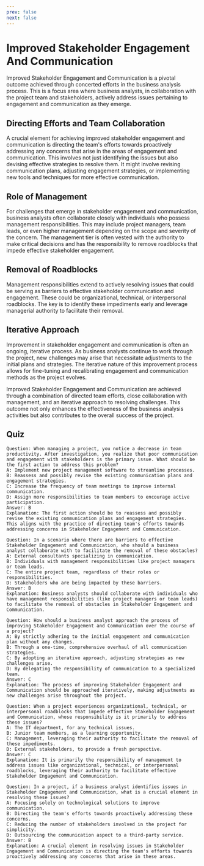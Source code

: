 ```yaml
---
prev: false
next: false
---
```


# Improved Stakeholder Engagement And Communication

Improved Stakeholder Engagement and Communication is a pivotal outcome achieved through concerted efforts in the business analysis process. This is a focus area where business analysts, in collaboration with the project team and stakeholders, actively address issues pertaining to engagement and communication as they emerge.

## Directing Efforts and Team Collaboration

A crucial element for achieving improved stakeholder engagement and communication is directing the team's efforts towards proactively addressing any concerns that arise in the areas of engagement and communication. This involves not just identifying the issues but also devising effective strategies to resolve them. It might involve revising communication plans, adjusting engagement strategies, or implementing new tools and techniques for more effective communication.

## Role of Management

For challenges that emerge in stakeholder engagement and communication, business analysts often collaborate closely with individuals who possess management responsibilities. This may include project managers, team leads, or even higher management depending on the scope and severity of the concern. The management tier is often vested with the authority to make critical decisions and has the responsibility to remove roadblocks that impede effective stakeholder engagement.

## Removal of Roadblocks

Management responsibilities extend to actively resolving issues that could be serving as barriers to effective stakeholder communication and engagement. These could be organizational, technical, or interpersonal roadblocks. The key is to identify these impediments early and leverage managerial authority to facilitate their removal.

## Iterative Approach

Improvement in stakeholder engagement and communication is often an ongoing, iterative process. As business analysts continue to work through the project, new challenges may arise that necessitate adjustments to the initial plans and strategies. The iterative nature of this improvement process allows for fine-tuning and recalibrating engagement and communication methods as the project evolves.

Improved Stakeholder Engagement and Communication are achieved through a combination of directed team efforts, close collaboration with management, and an iterative approach to resolving challenges. This outcome not only enhances the effectiveness of the business analysis activities but also contributes to the overall success of the project.

## Quiz

```quiz
Question: When managing a project, you notice a decrease in team productivity. After investigation, you realize that poor communication and engagement with stakeholders is the primary issue. What should be the first action to address this problem?
A: Implement new project management software to streamline processes.
B: Reassess and possibly revise the existing communication plans and engagement strategies.
C: Increase the frequency of team meetings to improve internal communication.
D: Assign more responsibilities to team members to encourage active participation.
Answer: B
Explanation: The first action should be to reassess and possibly revise the existing communication plans and engagement strategies. This aligns with the practice of directing team's efforts towards addressing concerns in Stakeholder Engagement and Communication.

Question: In a scenario where there are barriers to effective Stakeholder Engagement and Communication, who should a business analyst collaborate with to facilitate the removal of these obstacles?
A: External consultants specializing in communication.
B: Individuals with management responsibilities like project managers or team leads.
C: The entire project team, regardless of their roles or responsibilities.
D: Stakeholders who are being impacted by these barriers.
Answer: B
Explanation: Business analysts should collaborate with individuals who have management responsibilities (like project managers or team leads) to facilitate the removal of obstacles in Stakeholder Engagement and Communication.

Question: How should a business analyst approach the process of improving Stakeholder Engagement and Communication over the course of a project?
A: By strictly adhering to the initial engagement and communication plan without any changes.
B: Through a one-time, comprehensive overhaul of all communication strategies.
C: By adopting an iterative approach, adjusting strategies as new challenges arise.
D: By delegating the responsibility of communication to a specialized team.
Answer: C
Explanation: The process of improving Stakeholder Engagement and Communication should be approached iteratively, making adjustments as new challenges arise throughout the project.

Question: When a project experiences organizational, technical, or interpersonal roadblocks that impede effective Stakeholder Engagement and Communication, whose responsibility is it primarily to address these issues?
A: The IT department, for any technical issues.
B: Junior team members, as a learning opportunity.
C: Management, leveraging their authority to facilitate the removal of these impediments.
D: External stakeholders, to provide a fresh perspective.
Answer: C
Explanation: It is primarily the responsibility of management to address issues like organizational, technical, or interpersonal roadblocks, leveraging their authority to facilitate effective Stakeholder Engagement and Communication.

Question: In a project, if a business analyst identifies issues in Stakeholder Engagement and Communication, what is a crucial element in resolving these issues?
A: Focusing solely on technological solutions to improve communication.
B: Directing the team's efforts towards proactively addressing these concerns.
C: Reducing the number of stakeholders involved in the project for simplicity.
D: Outsourcing the communication aspect to a third-party service.
Answer: B
Explanation: A crucial element in resolving issues in Stakeholder Engagement and Communication is directing the team's efforts towards proactively addressing any concerns that arise in these areas.
```

